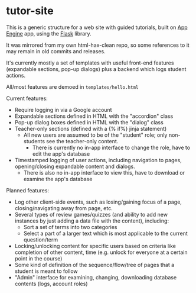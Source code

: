 # tutor-site
This is a generic structure for a web site with guided tutorials, built on [App Engine](https://cloud.google.com/appengine/) app, using the [Flask](http://flask.pocoo.org/) library.

It was mirrored from my own html-hax-clean repo, so some references to it may remain in old commits and releases.

It's currently mostly a set of templates with useful front-end features (expandable sections, pop-up dialogs) plus a backend which logs student actions.

All/most features are demoed in `templates/hello.html`

Current features:
- Require logging in via a Google account
- Expandable sections defined in HTML with the "accordion" class
- Pop-up dialog boxes defined in HTML with the "dialog" class
- Teacher-only sections (defined with a {% if%} jinja statement)
  - All new users are assumed to be of the "student" role; only non-students see the teacher-only content.
    - There is currently no in-app interface to change the role, have to edit the app's database
- Timestamped logging of user actions, including navigation to pages, opening/closing expandable content and dialogs.
  - There is also no in-app interface to view this, have to download or examine the app's database

Planned features:
- Log other client-side events, such as losing/gaining focus of a page, closing/navigating away from page, etc.
- Several types of review games/quizzes (and ability to add new instances by just adding a data file with the content), including:
  - Sort a set of terms into two categories
  - Select a part of a larger text which is most applicable to the current question/term
- Locking/unlocking content for specific users based on criteria like completion of other content, time (e.g. unlock for everyone at a certain point in the course)
- Some kind of definition of the sequence/flow/tree of pages that a student is meant to follow
- "Admin" interface for examining, changing, downloading database contents (logs, account roles)
